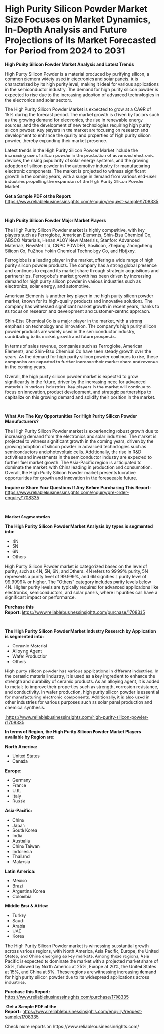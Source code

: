 <p><h1>High Purity Silicon Powder Market Size Focuses on Market Dynamics, In-Depth Analysis and Future Projections of its Market Forecasted for Period from 2024 to 2031</h1></p><p><strong>High Purity Silicon Powder Market Analysis and Latest Trends</strong></p>
<p><p>High Purity Silicon Powder is a material produced by purifying silicon, a common element widely used in electronics and solar panels. It is characterized by its high purity level, making it ideal for various applications in the semiconductor industry. The demand for high purity silicon powder is expected to rise due to the increasing adoption of advanced technologies in the electronics and solar sectors.</p><p>The High Purity Silicon Powder Market is expected to grow at a CAGR of 15% during the forecast period. The market growth is driven by factors such as the growing demand for electronics, the rise in renewable energy sources, and the development of new technologies requiring high purity silicon powder. Key players in the market are focusing on research and development to enhance the quality and properties of high purity silicon powder, thereby expanding their market presence.</p><p>Latest trends in the High Purity Silicon Powder Market include the increasing use of silicon powder in the production of advanced electronic devices, the rising popularity of solar energy systems, and the growing adoption of silicon powder in the automotive industry for manufacturing electronic components. The market is projected to witness significant growth in the coming years, with a surge in demand from various end-user industries propelling the expansion of the High Purity Silicon Powder Market.</p></p>
<p><strong>Get a Sample PDF of the Report:&nbsp;</strong> <a href="https://www.reliablebusinessinsights.com/enquiry/request-sample/1708335">https://www.reliablebusinessinsights.com/enquiry/request-sample/1708335</a></p>
<p>&nbsp;</p>
<p><strong>High Purity Silicon Powder Major Market Players</strong></p>
<p><p>The High Purity Silicon Powder market is highly competitive, with key players such as Ferroglobe, American Elements, Shin-Etsu Chemical Co, ABSCO Materials, Henan ALOY New Materials, Stanford Advanced Materials, NewMet Ltd, CNPC POWDER, Sosilicon, Zhejiang Zhongcheng Silicon Co, FuZhou Hokin Chemical Technology Co, and Hbtjxny.</p><p>Ferroglobe is a leading player in the market, offering a wide range of high purity silicon powder products. The company has a strong global presence and continues to expand its market share through strategic acquisitions and partnerships. Ferroglobe's market growth has been driven by increasing demand for high purity silicon powder in various industries such as electronics, solar energy, and automotive.</p><p>American Elements is another key player in the high purity silicon powder market, known for its high-quality products and innovative solutions. The company has witnessed significant market growth in recent years, thanks to its focus on research and development and customer-centric approach.</p><p>Shin-Etsu Chemical Co is a major player in the market, with a strong emphasis on technology and innovation. The company's high purity silicon powder products are widely used in the semiconductor industry, contributing to its market growth and future prospects.</p><p>In terms of sales revenue, companies such as Ferroglobe, American Elements, and Shin-Etsu Chemical Co have seen steady growth over the years. As the demand for high purity silicon powder continues to rise, these companies are expected to further increase their market share and revenue in the coming years.</p><p>Overall, the high purity silicon powder market is expected to grow significantly in the future, driven by the increasing need for advanced materials in various industries. Key players in the market will continue to focus on innovation, product development, and strategic partnerships to capitalize on this growing demand and solidify their position in the market.</p></p>
<p>&nbsp;</p>
<p><strong>What Are The Key Opportunities For High Purity Silicon Powder Manufacturers?</strong></p>
<p><p>The High Purity Silicon Powder market is experiencing robust growth due to increasing demand from the electronics and solar industries. The market is projected to witness significant growth in the coming years, driven by the growing adoption of silicon powder in advanced technologies such as semiconductors and photovoltaic cells. Additionally, the rise in R&D activities and investments in the semiconductor industry are expected to further fuel market growth. The Asia-Pacific region is anticipated to dominate the market, with China leading in production and consumption. Overall, the High Purity Silicon Powder market presents lucrative opportunities for growth and innovation in the foreseeable future.</p></p>
<p><strong>Inquire or Share Your Questions If Any Before Purchasing This Report:</strong> <a href="https://www.reliablebusinessinsights.com/enquiry/pre-order-enquiry/1708335">https://www.reliablebusinessinsights.com/enquiry/pre-order-enquiry/1708335</a></p>
<p>&nbsp;</p>
<p><strong>Market Segmentation</strong></p>
<p><strong>The High Purity Silicon Powder Market Analysis by types is segmented into:</strong></p>
<p><ul><li>4N</li><li>5N</li><li>6N</li><li>Others</li></ul></p>
<p><p>High Purity Silicon Powder market is categorized based on the level of purity, such as 4N, 5N, 6N, and Others. 4N refers to 99.99% purity, 5N represents a purity level of 99.999%, and 6N signifies a purity level of 99.9999% or higher. The "Others" category includes purity levels below 4N. Higher purity levels are typically required for advanced applications like electronics, semiconductors, and solar panels, where impurities can have a significant impact on performance.</p></p>
<p><strong>Purchase this Report:&nbsp;</strong><a href="https://www.reliablebusinessinsights.com/purchase/1708335">https://www.reliablebusinessinsights.com/purchase/1708335</a></p>
<p>&nbsp;</p>
<p><strong>The High Purity Silicon Powder Market Industry Research by Application is segmented into:</strong></p>
<p><ul><li>Ceramic Material</li><li>Alloying Agent</li><li>Wafer Production</li><li>Others</li></ul></p>
<p><p>High purity silicon powder has various applications in different industries. In the ceramic material industry, it is used as a key ingredient to enhance the strength and durability of ceramic products. As an alloying agent, it is added to metals to improve their properties such as strength, corrosion resistance, and conductivity. In wafer production, high purity silicon powder is essential for manufacturing electronic components. Additionally, it is also used in other industries for various purposes such as solar panel production and chemical synthesis.</p></p>
<p><a href="https://www.reliablebusinessinsights.com/high-purity-silicon-powder-r1708335">&nbsp;https://www.reliablebusinessinsights.com/high-purity-silicon-powder-r1708335</a></p>
<p><strong>In terms of Region, the High Purity Silicon Powder Market Players available by Region are:</strong></p>
<p>
    <p> <strong> North America: </strong>
        <ul>
            <li>United States</li>
            <li>Canada</li>
        </ul>
        </p> 
    <p> <strong> Europe: </strong>
        <ul>
            <li>Germany</li>
            <li>France</li>
            <li>U.K.</li>
            <li>Italy</li>
            <li>Russia</li>
        </ul>
        </p> 
    <p> <strong> Asia-Pacific: </strong>
        <ul>
            <li>China</li>
            <li>Japan</li>
            <li>South Korea</li>
            <li>India</li>
            <li>Australia</li>
            <li>China Taiwan</li>
            <li>Indonesia</li>
            <li>Thailand</li>
            <li>Malaysia</li>
        </ul>
        </p> 
    <p> <strong> Latin America: </strong>
        <ul>
            <li>Mexico</li>
            <li>Brazil</li>
            <li>Argentina Korea</li>
            <li>Colombia</li>
        </ul>
        </p> 
    <p> <strong> Middle East & Africa: </strong>
        <ul>
            <li>Turkey</li>
            <li>Saudi</li>
            <li>Arabia</li>
            <li>UAE</li>
            <li>Korea</li>
        </ul>
    </p>
    </p>
<p><p>The High Purity Silicon Powder market is witnessing substantial growth across various regions, with North America, Asia Pacific, Europe, the United States, and China emerging as key markets. Among these regions, Asia Pacific is expected to dominate the market with a projected market share of 35%, followed by North America at 25%, Europe at 20%, the United States at 15%, and China at 5%. These regions are witnessing increasing demand for high purity silicon powder due to its widespread applications across industries.</p></p>
<p><strong>Purchase this Report: </strong><a href="https://www.reliablebusinessinsights.com/purchase/1708335">https://www.reliablebusinessinsights.com/purchase/1708335</a></p>
<p>&nbsp;<strong>Get a Sample PDF of the Report:&nbsp;&nbsp;</strong><a href="https://www.reliablebusinessinsights.com/enquiry/request-sample/1708335">https://www.reliablebusinessinsights.com/enquiry/request-sample/1708335</a></p>
<p><strong></strong></p>
<p>Check more reports on https://www.reliablebusinessinsights.com/</p>